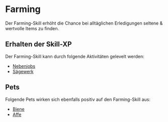 # Farming
Der Farming-Skill erhöht die Chance bei alltäglichen Erledigungen seltene & wertvolle Items zu finden.

## Erhalten der Skill-XP 
Der Farming-Skill kann durch folgende Aktivitäten gelevelt werden:

* [Nebenjobs](../../pages/nebenjobs/nebenjobs.md)
* [Sägewerk](../../pages/nebenjobs/sägewerk.md)

## Pets
Folgende Pets wirken sich ebenfalls positiv auf den Farming-Skill aus:

* [Biene](../../pages/pets/biene.md)
* [Affe](../../pages/pets/affe.md)
